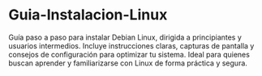 # Guia-Instalacion-Linux
Guía paso a paso para instalar Debian Linux, dirigida a principiantes y usuarios intermedios. Incluye instrucciones claras, capturas de pantalla y consejos de configuración para optimizar tu sistema. Ideal para quienes buscan aprender y familiarizarse con Linux de forma práctica y segura.
